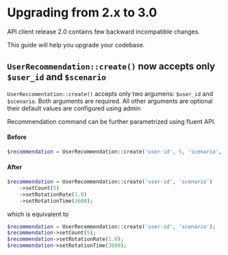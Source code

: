 # Upgrading from 2.x to 3.0

API client release 2.0 contains few backward incompatible changes.

This guide will help you upgrade your codebase.

## `UserRecommendation::create()` now accepts only `$user_id` and `$scenario` 
`UserReccomentation::create()` accepts only two argumens: `$user_id` and `$scenario`.
Both arguments are required. All other arguments are optional their default values are
configured using admin 

Recommendation command can be further parametrized using fluent API.

#### Before
```php
$recommendation = UserRecommendation::create('user-id', 5, 'scenario', 1.0, 3600);
```

#### After
```php
$recommendation = UserRecommendation::create('user-id', 'scenario')
	->setCount(5)
	->setRotationRate(1.0)
	->setRotationTime(3600);
```

which is equivalent to

```php
$recommendation = UserRecommendation::create('user-id', 'scenario');
$recommendation->setCount(5);
$recommendation->setRotationRate(1.0);
$recommendation->setRotationTime(3600);
```